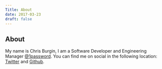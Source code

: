 ```yaml
---
Title: About
date: 2017-03-23
draft: false
---
```


## About

My name is Chris Burgin, I am a Software Developer and Engineering Manager [@1password](https://1password.com/). You can find me on social in the following location: [Twitter](https://twitter.com/_chrisburgin) and [Github](https://github.com/chris-burgin).

